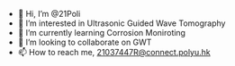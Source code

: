 - 👋 Hi, I’m @21Poli
- 👀 I’m interested in Ultrasonic Guided Wave Tomography
- 🌱 I’m currently learning Corrosion Moniroting
- 💞️ I’m looking to collaborate on GWT
- 📫 How to reach me, 21037447R@connect.polyu.hk

<!---
21Poli/21Poli is a ✨ special ✨ repository because its `README.md` (this file) appears on your GitHub profile.
You can click the Preview link to take a look at your changes.
--->
